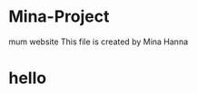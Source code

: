 # Mina-Project
mum website
This file is created by Mina Hanna
<h1 style="font-color:red"> hello </h1>
